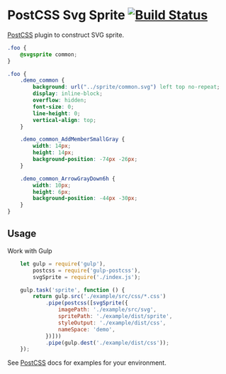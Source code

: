 # PostCSS Svg Sprite [![Build Status][ci-img]][ci]

[PostCSS] plugin to construct SVG sprite.

[PostCSS]: https://github.com/postcss/postcss
[ci-img]:  https://travis-ci.org/jostinsu/postcss-svg-sprite.svg
[ci]:      https://travis-ci.org/jostinsu/postcss-svg-sprite

```css
.foo {
    @svgsprite common;
}
```

```css
.foo {
    .demo_common {
        background: url("../sprite/common.svg") left top no-repeat;
        display: inline-block;
        overflow: hidden;
        font-size: 0;
        line-height: 0;
        vertical-align: top;
    }

    .demo_common_AddMemberSmallGray {
        width: 14px;
        height: 14px;
        background-position: -74px -26px;
    }

    .demo_common_ArrowGrayDown6h {
        width: 10px;
        height: 6px;
        background-position: -44px -30px;
    }
}
```

## Usage

Work with Gulp

```js
    let gulp = require('gulp'),
    	postcss = require('gulp-postcss'),
    	svgSprite = require('./index.js');

    gulp.task('sprite', function () {
    	return gulp.src('./example/src/css/*.css')
    		.pipe(postcss([svgSprite({
    			imagePath: './example/src/svg',
    			spritePath: './example/dist/sprite',
    			styleOutput: './example/dist/css',
    			nameSpace: 'demo',
    		})]))
    		.pipe(gulp.dest('./example/dist/css'));
    });
```

See [PostCSS] docs for examples for your environment.

